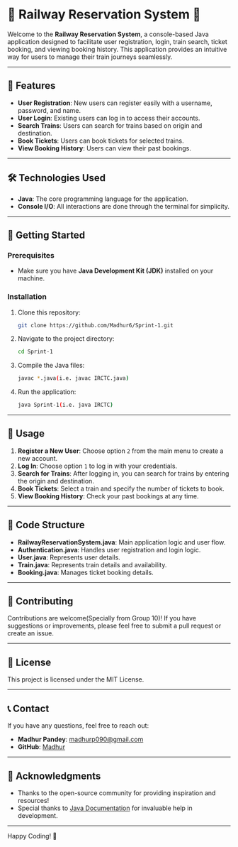 # 🌟 Railway Reservation System 🌟

Welcome to the **Railway Reservation System**, a console-based Java application designed to facilitate user registration, login, train search, ticket booking, and viewing booking history. This application provides an intuitive way for users to manage their train journeys seamlessly.

---

## 🎨 Features

- **User Registration**: New users can register easily with a username, password, and name.
- **User Login**: Existing users can log in to access their accounts.
- **Search Trains**: Users can search for trains based on origin and destination.
- **Book Tickets**: Users can book tickets for selected trains.
- **View Booking History**: Users can view their past bookings.

---

## 🛠 Technologies Used

- **Java**: The core programming language for the application.
- **Console I/O**: All interactions are done through the terminal for simplicity.

---

## 📜 Getting Started

### Prerequisites

- Make sure you have **Java Development Kit (JDK)** installed on your machine.

### Installation

1. Clone this repository:
    ```bash
    git clone https://github.com/Madhur6/Sprint-1.git
    ```

2. Navigate to the project directory:
    ```bash
    cd Sprint-1
    ```

3. Compile the Java files:
    ```bash
    javac *.java(i.e. javac IRCTC.java)
    ```

4. Run the application:
    ```bash
    java Sprint-1(i.e. java IRCTC)
    ```

---

## 🚀 Usage

1. **Register a New User**: Choose option `2` from the main menu to create a new account.
2. **Log In**: Choose option `1` to log in with your credentials.
3. **Search for Trains**: After logging in, you can search for trains by entering the origin and destination.
4. **Book Tickets**: Select a train and specify the number of tickets to book.
5. **View Booking History**: Check your past bookings at any time.

---

## 🔧 Code Structure

- **RailwayReservationSystem.java**: Main application logic and user flow.
- **Authentication.java**: Handles user registration and login logic.
- **User.java**: Represents user details.
- **Train.java**: Represents train details and availability.
- **Booking.java**: Manages ticket booking details.

---

## 🌈 Contributing

Contributions are welcome(Specially from Group 10)! If you have suggestions or improvements, please feel free to submit a pull request or create an issue.

---

## 📄 License

This project is licensed under the MIT License.

---

## 📞 Contact

If you have any questions, feel free to reach out:

- **Madhur Pandey**: madhurp090@gmail.com
- **GitHub**: [Madhur](https://github.com/Madhur6)

---

## 🎉 Acknowledgments

- Thanks to the open-source community for providing inspiration and resources!
- Special thanks to [Java Documentation](https://docs.oracle.com/javase/8/docs/) for invaluable help in development.

---

Happy Coding! 🎉
